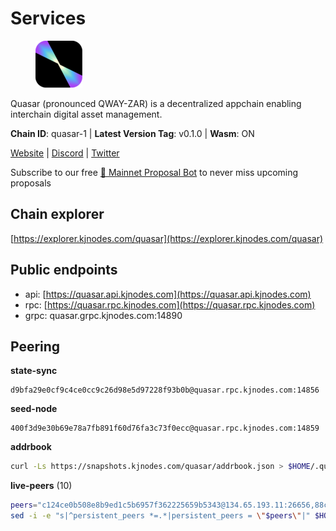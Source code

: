 # Services

<figure><img src="https://raw.githubusercontent.com/kj89/cosmos-images/main/logos/quasar.png" alt=""><figcaption></figcaption></figure>

Quasar (pronounced QWAY-ZAR) is a decentralized  appchain enabling interchain digital asset management.

**Chain ID**: quasar-1 | **Latest Version Tag**: v0.1.0 | **Wasm**: ON

[Website](https://www.quasar.fi) | [Discord](https://discord.gg/quasarfi) | [Twitter](https://twitter.com/QuasarFi)



Subscribe to our free [🤖 Mainnet Proposal Bot](https://t.me/kjnodes_proposal_bot) to never miss upcoming proposals


## Chain explorer
[https://explorer.kjnodes.com/quasar](https://explorer.kjnodes.com/quasar)

## Public endpoints

* api: [https://quasar.api.kjnodes.com](https://quasar.api.kjnodes.com)
* rpc: [https://quasar.rpc.kjnodes.com](https://quasar.rpc.kjnodes.com)
* grpc: quasar.grpc.kjnodes.com:14890

## Peering

**state-sync**

```text
d9bfa29e0cf9c4ce0cc9c26d98e5d97228f93b0b@quasar.rpc.kjnodes.com:14856
```

**seed-node**

```text
400f3d9e30b69e78a7fb891f60d76fa3c73f0ecc@quasar.rpc.kjnodes.com:14859
```

**addrbook**
```bash
curl -Ls https://snapshots.kjnodes.com/quasar/addrbook.json > $HOME/.quasarnode/config/addrbook.json
```

**live-peers** (10)
```bash
peers="c124ce0b508e8b9ed1c5b6957f362225659b5343@134.65.193.11:26656,88cc4d314c9804a9478e900b6f18a83ea58a98c6@57.128.20.163:18256,a286b35c9e9626cc7b780120ebe4afa883c059ce@144.76.40.53:18256,bbf8c1562c20726a436f1c1476ad49e560ca179b@51.89.190.33:26656,2b01cb4d5c2108b20788aad68e11149899f170f4@99.80.59.242:26656,471518432477e31ea348af246c0b54095d41352c@134.65.195.144:26656,97e4468ac589eac505a800411c635b14511a61bb@134.65.195.240:26656,d9bfa29e0cf9c4ce0cc9c26d98e5d97228f93b0b@65.109.88.38:14856,0f7eca0da978e4304bb81fa1b9d9a1c87c57f45d@38.146.3.147:18256,982e80ee53fedcb54a19d5f0dba154a0c1aedc2a@3.34.113.161:26656"
sed -i -e "s|^persistent_peers *=.*|persistent_peers = \"$peers\"|" $HOME/.quasarnode/config/config.toml
```
